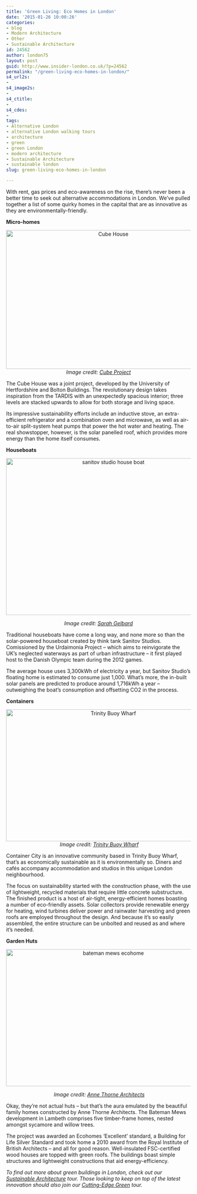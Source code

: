 ```yaml
---
title: 'Green Living: Eco Homes in London'
date: '2015-01-26 10:00:26'
categories:
- blog
- Modern Architecture
- Other
- Sustainable Architecture
id: 24562
author: london75
layout: post
guid: http://www.insider-london.co.uk/?p=24562
permalink: "/green-living-eco-homes-in-london/"
s4_url2s:
- 
s4_image2s:
- 
s4_ctitle:
- 
s4_cdes:
- 
tags:
- Alternative London
- alternative London walking tours
- architecture
- green
- green London
- modern architecture
- Sustainable Architecture
- sustainable london
slug: green-living-eco-homes-in-london

---
```

With rent, gas prices and eco-awareness on the rise, there’s never been a better time to seek out alternative accommodations in London. We’ve pulled together a list of some quirky homes in the capital that are as innovative as they are environmentally-friendly.

**Micro-homes**

<p style="text-align: center;">
  <a href="http://www.insider-london.co.uk/wp-content/uploads/2015/01/BeFunky_cube-house.jpg_mini.jpg"><img class="aligncenter size-full wp-image-24568" src="http://www.insider-london.co.uk/wp-content/uploads/2015/01/BeFunky_cube-house.jpg_mini.jpg" alt="Cube House" width="569" height="378" /></a><em>Image credit: <a href="http://www.cubeproject.org.uk/">Cube Project</a></em>
</p>

The Cube House was a joint project, developed by the University of Hertfordshire and Bolton Buildings. The revolutionary design takes inspiration from the TARDIS with an unexpectedly spacious interior; three levels are stacked upwards to allow for both storage and living space.

Its impressive sustainability efforts include an inductive stove, an extra-efficient refrigerator and a combination oven and microwave, as well as air-to-air split-system heat pumps that power the hot water and heating. The real showstopper, however, is the solar panelled roof, which provides more energy than the home itself consumes.

<p style="text-align: left;">
  <strong>Houseboats</strong>
</p>

<p style="text-align: center;">
  <img class="alignnone size-full wp-image-24575" src="http://www.insider-london.co.uk/wp-content/uploads/2015/01/sanitov-studio_mini.jpg" alt="sanitov studio house boat" width="569" height="427" />
</p>

<p style="text-align: center;">
  <em>Image credit: <a href="https://www.flickr.com/photos/sgelbard/7542258400/in/photolist-apz1qE-apz1cu-apwizK-apyZZ9-apwiqZ-apwikP-apwihx-apwiK2-apz1FU-apz1wo-apz1fm-apz1AU-apwiy6-apz13U-apwipe-apz1rQ-apwiDF-apwiVx-apwinX-apz1dU-cuu3DW-cuu3hq-cuu47G/" target="_blank">Sarah Gelbard</a></em>
</p>

Traditional houseboats have come a long way, and none more so than the solar-powered houseboat created by think tank Sanitov Studios. Comissioned by the Urdaimonia Project – which aims to reinvigorate the UK’s neglected waterways as part of urban infrastructure – it first played host to the Danish Olympic team during the 2012 games.

The average house uses 3,300kWh of electricity a year, but Sanitov Studio&#8217;s floating home is estimated to consume just 1,000. What’s more, the in-built solar panels are predicted to produce around 1,716kWh a year – outweighing the boat’s consumption and offsetting CO2 in the process.

**Containers**

<p style="text-align: center;">
  <a href="http://www.insider-london.co.uk/wp-content/uploads/2015/01/BeFunky_container-city.jpg_mini.jpg"><img class="aligncenter size-full wp-image-24567" src="http://www.insider-london.co.uk/wp-content/uploads/2015/01/BeFunky_container-city.jpg_mini.jpg" alt="Trinity Buoy Wharf" width="569" height="359" /></a><em> Image credit: <a href="http://www.trinitybuoywharf.com/">Trinity Buoy Wharf</a></em>
</p>

Container City is an innovative community based in Trinity Buoy Wharf, that’s as economically sustainable as it is environmentally so. Diners and cafés accompany accommodation and studios in this unique London neighbourhood.

The focus on sustainability started with the construction phase, with the use of lightweight, recycled materials that require little concrete substructure. The finished product is a host of air-tight, energy-efficient homes boasting a number of eco-friendly assets. Solar collectors provide renewable energy for heating, wind turbines deliver power and rainwater harvesting and green roofs are employed throughout the design. And because it’s so easily assembled, the entire structure can be unbolted and reused as and where it’s needed.

**Garden Huts**

<p style="text-align: center;">
  <img class="alignnone size-full wp-image-24574" src="http://www.insider-london.co.uk/wp-content/uploads/2015/01/bateman-mews.jpg" alt="bateman mews ecohome" width="569" height="373" />
</p>

<p style="text-align: center;">
   <em>Image credit: <a href="http://annethornearchitects.co.uk/?p=36" target="_blank">Anne Thorne Architects</a></em>
</p>

Okay, they’re not actual huts – but that’s the aura emulated by the beautiful family homes constructed by Anne Thorne Architects. The Bateman Mews development in Lambeth comprises five timber-frame homes, nested amongst sycamore and willow trees.

The project was awarded an Ecohomes ‘Excellent’ standard, a Building for Life Silver Standard and took home a 2010 award from the Royal Institute of British Architects – and all for good reason. Well-insulated FSC-certified wood houses are topped with green roofs. The buildings boast simple structures and lightweight constructions that aid energy-efficiency.

_To find out more about green buildings in London, check out our [Sustainable Architecture](http://www.insider-london.co.uk/sustainable-green-building-london-tours-2/) tour. Those looking to keep on top of the latest innovation should also join our [Cutting-Edge Green](http://www.insider-london.co.uk/london-eco-green-sustainable-walking-tour/) tour._